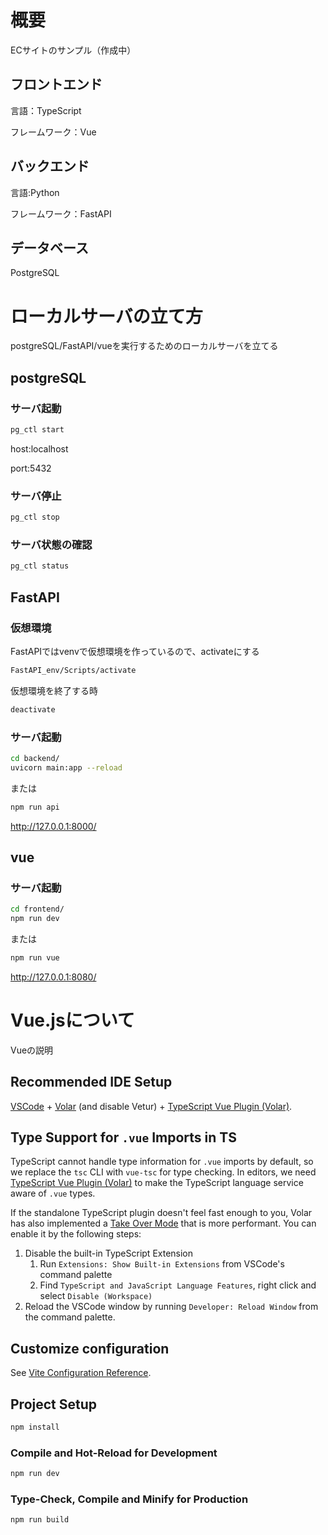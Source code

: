 # 概要

ECサイトのサンプル（作成中）

## フロントエンド

言語：TypeScript

フレームワーク：Vue

## バックエンド

言語:Python

フレームワーク：FastAPI

## データベース

PostgreSQL

# ローカルサーバの立て方

postgreSQL/FastAPI/vueを実行するためのローカルサーバを立てる

## postgreSQL

### サーバ起動

```sh
pg_ctl start
```

host:localhost

port:5432

### サーバ停止

```sh
pg_ctl stop
```

### サーバ状態の確認

```sh
pg_ctl status
```

## FastAPI

### 仮想環境

FastAPIではvenvで仮想環境を作っているので、activateにする

```sh
FastAPI_env/Scripts/activate
```

仮想環境を終了する時
```sh
deactivate
```

### サーバ起動

```sh
cd backend/
uvicorn main:app --reload
```
または
```sh
npm run api
```

http://127.0.0.1:8000/

## vue

### サーバ起動

```sh
cd frontend/
npm run dev
```
または
```sh
npm run vue
```

http://127.0.0.1:8080/

# Vue.jsについて

Vueの説明

## Recommended IDE Setup

[VSCode](https://code.visualstudio.com/) + [Volar](https://marketplace.visualstudio.com/items?itemName=Vue.volar) (and disable Vetur) + [TypeScript Vue Plugin (Volar)](https://marketplace.visualstudio.com/items?itemName=Vue.vscode-typescript-vue-plugin).

## Type Support for `.vue` Imports in TS

TypeScript cannot handle type information for `.vue` imports by default, so we replace the `tsc` CLI with `vue-tsc` for type checking. In editors, we need [TypeScript Vue Plugin (Volar)](https://marketplace.visualstudio.com/items?itemName=Vue.vscode-typescript-vue-plugin) to make the TypeScript language service aware of `.vue` types.

If the standalone TypeScript plugin doesn't feel fast enough to you, Volar has also implemented a [Take Over Mode](https://github.com/johnsoncodehk/volar/discussions/471#discussioncomment-1361669) that is more performant. You can enable it by the following steps:

1. Disable the built-in TypeScript Extension
    1) Run `Extensions: Show Built-in Extensions` from VSCode's command palette
    2) Find `TypeScript and JavaScript Language Features`, right click and select `Disable (Workspace)`
2. Reload the VSCode window by running `Developer: Reload Window` from the command palette.

## Customize configuration

See [Vite Configuration Reference](https://vitejs.dev/config/).

## Project Setup

```sh
npm install
```

### Compile and Hot-Reload for Development

```sh
npm run dev
```

### Type-Check, Compile and Minify for Production

```sh
npm run build
```
